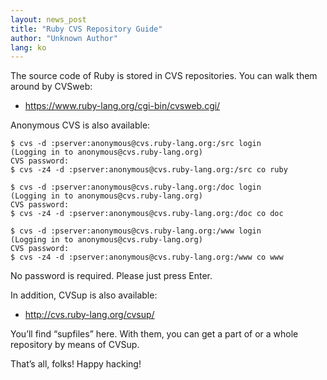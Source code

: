 ```yaml
---
layout: news_post
title: "Ruby CVS Repository Guide"
author: "Unknown Author"
lang: ko
---
```


The source code of Ruby is stored in CVS repositories. You can walk them
around by CVSweb:

* https://www.ruby-lang.org/cgi-bin/cvsweb.cgi/

Anonymous CVS is also available:

    $ cvs -d :pserver:anonymous@cvs.ruby-lang.org:/src login
    (Logging in to anonymous@cvs.ruby-lang.org)
    CVS password:
    $ cvs -z4 -d :pserver:anonymous@cvs.ruby-lang.org:/src co ruby

    $ cvs -d :pserver:anonymous@cvs.ruby-lang.org:/doc login
    (Logging in to anonymous@cvs.ruby-lang.org)
    CVS password:
    $ cvs -z4 -d :pserver:anonymous@cvs.ruby-lang.org:/doc co doc

    $ cvs -d :pserver:anonymous@cvs.ruby-lang.org:/www login
    (Logging in to anonymous@cvs.ruby-lang.org)
    CVS password:
    $ cvs -z4 -d :pserver:anonymous@cvs.ruby-lang.org:/www co www

No password is required. Please just press Enter.

In addition, CVSup is also available:

* http://cvs.ruby-lang.org/cvsup/

You’ll find “supfiles” here. With them, you can get a part of or a whole
repository by means of CVSup.

That’s all, folks! Happy hacking!
